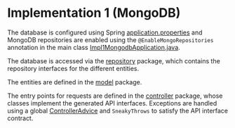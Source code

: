 # Implementation 1 (MongoDB)

The database is configured using Spring [application.properties](src/main/resources/application.properties) and
MongoDB repositories are enabled using the `@EnableMongoRepositories` annotation in the main class
[Impl1MongodbApplication.java](src/main/java/ch/rafaelurben/edu/ffhs/ta2/impl1mongodb/Impl1MongodbApplication.java).

The database is accessed via the [repository](src/main/java/ch/rafaelurben/edu/ffhs/ta2/impl1mongodb/repository)
package, which contains the repository interfaces for the different entities.

The entities are defined in the [model](src/main/java/ch/rafaelurben/edu/ffhs/ta2/impl1mongodb/model) package.

The entry points for requests are defined in the 
[controller](src/main/java/ch/rafaelurben/edu/ffhs/ta2/impl1mongodb/controller) package, whose classes implement the
generated API interfaces. Exceptions are handled using a global 
[ControllerAdvice](src/main/java/ch/rafaelurben/edu/ffhs/ta2/impl1mongodb/controller/ControllerExceptionHandler.java)
and `SneakyThrows` to satisfy the API interface contract.
